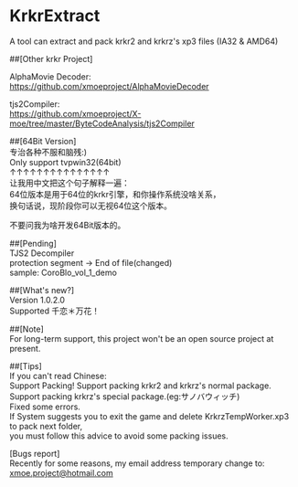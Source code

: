 # KrkrExtract
A tool can extract and pack krkr2 and krkrz's xp3 files (IA32 & AMD64)  

##[Other krkr Project]  
 
AlphaMovie Decoder:  
https://github.com/xmoeproject/AlphaMovieDecoder

tjs2Compiler:  
https://github.com/xmoeproject/X-moe/tree/master/ByteCodeAnalysis/tjs2Compiler

##[64Bit Version]  
专治各种不服和脑残:)  
Only support tvpwin32(64bit)  
↑↑↑↑↑↑↑↑↑↑↑↑↑↑↑  
让我用中文把这个句子解释一遍：  
64位版本是用于64位的krkr引擎，和你操作系统没啥关系，  
换句话说，现阶段你可以无视64位这个版本。  

不要问我为啥开发64Bit版本的。  
   
##[Pending]  
TJS2 Decompiler  
protection segment -> End of file(changed)  
sample: CoroBlo_vol_1_demo  

##[What's new?]  
Version 1.0.2.0  
Supported 千恋＊万花！  

##[Note]  
For long-term support, this project won't be an open source project at present.


##[Tips]  
If you can't read Chinese:  
Support Packing! 
Support packing krkr2 and krkrz's normal package.  
Support packing krkrz's special package.(eg:サノバウィッチ)  
Fixed some errors.  
If System suggests you to exit the game and delete KrkrzTempWorker.xp3 to pack next folder,  
you must follow this advice to avoid some packing issues.  

[Bugs report]  
Recently for some reasons, my email address temporary change to: xmoe.project@hotmail.com


